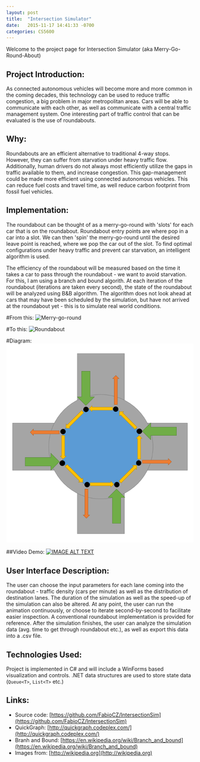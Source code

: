 ```yaml
---
layout: post
title:  "Intersection Simulator"
date:   2015-11-17 14:41:33 -0700
categories: CS5600
---
```



Welcome to the project page for Intersection Simulator (aka Merry-Go-Round-About)

## Project Introduction:

As connected autonomous vehicles will become more and more common in the coming decades, this technology can be used to reduce traffic congestion, a big problem in major metropolitan areas.  Cars will be able to communicate with each other, as well as communicate with a central traffic management system. One interesting part of traffic control that can be evaluated is the use of roundabouts.

## Why:
Roundabouts are an efficient alternative to traditional 4-way stops. However, they can suffer from starvation under heavy traffic flow. Additionally, human drivers do not always most efficiently utilize the gaps in traffic available to them, and increase congestion. This gap-management could be made more efficient using connected autonomous vehicles. This can reduce fuel costs and travel time, as well reduce carbon footprint from fossil fuel vehicles.


## Implementation:
The roundabout can be thought of as a merry-go-round with 'slots' for each car that is on the roundabout. Roundabout entry points are where pop in a car into a slot. We can then 'spin' the merry-go-round until the desired leave point is reached, where we pop the car out of the slot. To find optimal configurations under heavy traffic and prevent car starvation, an intelligent algorithm is used.

The efficiency of the roundabout will be measured based on the time it takes a car to pass through the roundabout - we want to avoid starvation. For this, I am using a branch and bound algorith. At each iteration of the roundabout (iterations are taken every second), the state of the roundabout will be analyzed using B&B algorithm. The algorithm does not look ahead at cars that may have been scheduled by the simulation, but have not arrived at the roundabout yet - this is to simulate real world conditions.

#From this:
![Merry-go-round](https://upload.wikimedia.org/wikipedia/commons/d/d8/Man%C3%A8geLR1.jpg)

#To this:
![Roundabout](https://upload.wikimedia.org/wikipedia/commons/d/d4/LUMC-rotonde.JPG)

#Diagram:
![Diagram](https://github.com/FabioCZ/Fabiocz.github.io/blob/master/roundaboutdiagram.PNG)


##Video Demo:
[![IMAGE ALT TEXT](http://img.youtube.com/vi/4utwbuP06qo/0.jpg)](http://www.youtube.com/watch?v=4utwbuP06qo "Video Title")

## User Interface Description:
The user can choose the input parameters for each lane coming into the roundabout - traffic density (cars per minute) as well as the distribution of destination lanes. The duration of the simulation as well as the speed-up of the simulation can also be altered. At any point, the user can run the animation continuously, or choose to iterate second-by-second to facilitate easier inspection. A conventional roundabout implementation is provided for reference. After the simulation finishes, the user can analyze the simulation data (avg. time to get through roundabout etc.), as well as export this data into a .csv file.

## Technologies Used:
Project is implemented in C# and will include a WinForms based visualization and controls. .NET data structures are used to store state data (`Queue<T>`, `List<T>` etc.)

## Links:
* Source code: [https://github.com/FabioCZ/IntersectionSim](https://github.com/FabioCZ/IntersectionSim)
* QuickGraph: [http://quickgraph.codeplex.com/](http://quickgraph.codeplex.com/)
* Branh and Bound: [https://en.wikipedia.org/wiki/Branch_and_bound](https://en.wikipedia.org/wiki/Branch_and_bound)
* Images from: [http://wikipedia.org](http://wikipedia.org)